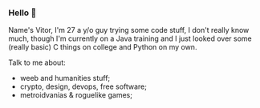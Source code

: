 ### Hello 👋

Name's Vitor, I'm 27 a y/o guy trying some code stuff, I don't really know much, though I'm currently on a Java training and I just looked over some (really basic) C things on college and Python on my own.

Talk to me about:

- weeb and humanities stuff; 
- crypto, design, devops, free software;
- metroidvanias & roguelike games; 



<!--
**gehrkev/gehrkev** is a ✨ _special_ ✨ repository because its `README.md` (this file) appears on your GitHub profile.

Here are some ideas to get you started:

- 🔭 I’m currently working on ...
- 🌱 I’m currently learning ...
- 👯 I’m looking to collaborate on ...
- 🤔 I’m looking for help with ...
- 💬 Ask me about ...
- 📫 How to reach me: ...
- 😄 Pronouns: ...
- ⚡ Fun fact: ...
-->
